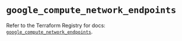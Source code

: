 # `google_compute_network_endpoints`

Refer to the Terraform Registry for docs: [`google_compute_network_endpoints`](https://registry.terraform.io/providers/hashicorp/google/5.22.0/docs/resources/compute_network_endpoints).

